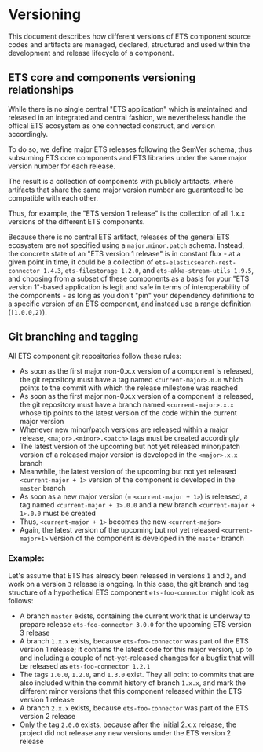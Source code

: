 # Versioning

This document describes how different versions of ETS component source codes and artifacts are managed, declared, structured and used within the development and release lifecycle of a component.


## ETS core and components versioning relationships

While there is no single central "ETS application" which is maintained and released in an integrated and central fashion, we nevertheless handle the offical ETS ecosystem as one connected construct, and version accordingly.

To do so, we define major ETS releases following the SemVer schema, thus subsuming ETS core components and ETS libraries under the same major version number for each release.

The result is a collection of components with publicly artifacts, where artifacts that share the same major version number are guaranteed to be compatible with each other.

Thus, for example, the "ETS version 1 release" is the collection of all 1.x.x versions of the different ETS components.

Because there is no central ETS artifact, releases of the general ETS ecosystem are not specified using a `major.minor.patch` schema. Instead, the concrete state of an "ETS version 1 release" is in constant flux - at a given point in time, it could be a collection of `ets-elasticsearch-rest-connector 1.4.3`, `ets-filestorage 1.2.0`, and `ets-akka-stream-utils 1.9.5`, and choosing from a subset of these components as a basis for your "ETS version 1"-based application is legit and safe in terms of interoperability of the components - as long as you don't "pin" your dependency definitions to a specific version of an ETS component, and instead use a range definition (`[1.0.0,2)`).


## Git branching and tagging

All ETS component git repositories follow these rules:

- As soon as the first major non-0.x.x version of a component is released, the git repository must have a tag named `<current-major>.0.0` which points to the commit with which the release milestone was reached
- As soon as the first major non-0.x.x version of a component is released, the git repository must have a branch named `<current-major>.x.x` whose tip points to the latest version of the code within the current major version
- Whenever new minor/patch versions are released within a major release, `<major>.<minor>.<patch>` tags must be created accordingly
- The latest version of the upcoming but not yet released minor/patch version of a released major version is developed in the `<major>.x.x` branch
- Meanwhile, the latest version of the upcoming but not yet released `<current-major + 1>` version of the component is developed in the `master` branch
- As soon as a new major version (= `<current-major + 1>`) is released, a tag named `<current-major + 1>.0.0` and a new branch `<current-major + 1>.0.0` must be created
- Thus, `<current-major + 1>` becomes the new `<current-major>`
- Again, the latest version of the upcoming but not yet released `<current-major+1>` version of the component is developed in the `master` branch


### Example:

Let's assume that ETS has already been released in versions `1` and `2`, and work on a version `3` release is ongoing. In this case, the git branch and tag structure of a hypothetical ETS component `ets-foo-connector` might look as follows:

- A branch `master` exists, containing the current work that is underway to prepare release `ets-foo-connector 3.0.0` for the upcoming ETS version 3 release
- A branch `1.x.x` exists, because `ets-foo-connector` was part of the ETS version 1 release; it contains the latest code for this major version, up to and including a couple of not-yet-released changes for a bugfix that will be released as `ets-foo-connector 1.2.1`
- The tags `1.0.0`, `1.2.0`, and `1.3.0` exist. They all point to commits that are also included within the commit history of branch `1.x.x`, and mark the different minor versions that this component released within the ETS version 1 release
- A branch `2.x.x` exists, because `ets-foo-connector` was part of the ETS version 2 release
- Only the tag `2.0.0` exists, because after the initial 2.x.x release, the project did not release any new versions under the ETS version 2 release
